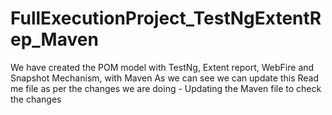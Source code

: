# FullExecutionProject_TestNgExtentRep_Maven
We have created the POM model with TestNg, Extent report, WebFire and Snapshot Mechanism, with Maven
As we can see we can update this Read me file as per the changes we are doing -
Updating the Maven file to check the changes 
